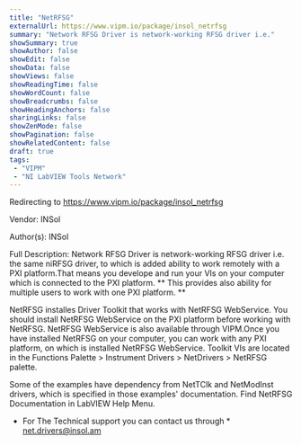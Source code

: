 ```yaml
---
title: "NetRFSG"
externalUrl: https://www.vipm.io/package/insol_netrfsg
summary: "Network RFSG Driver is network-working RFSG driver i.e."
showSummary: true
showAuthor: false
showEdit: false
showData: false
showViews: false
showReadingTime: false
showWordCount: false
showBreadcrumbs: false
showHeadingAnchors: false
sharingLinks: false
showZenMode: false
showPagination: false
showRelatedContent: false
draft: true
tags:
 - "VIPM"
 - "NI LabVIEW Tools Network"
---
```


Redirecting to https://www.vipm.io/package/insol_netrfsg

Vendor: INSol

Author(s): INSol
 
Full Description:
Network RFSG Driver is network-working RFSG driver i.e. the same niRFSG driver, to which is added ability to work remotely with a PXI platform.That means you develope and run your VIs on your computer which is connected to the PXI platform. ** This provides also ability for multiple users to work with one PXI platform. **

NetRFSG installes Driver Toolkit that works with NetRFSG WebService. You should install NetRFSG WebService on the PXI platform before working with NetRFSG. NetRFSG WebService is also available through VIPM.Once you have installed NetRFSG on your computer, you can work with any PXI platform, on which is installed NetRFSG WebService.
Toolkit VIs are located in the Functions Palette > Instrument Drivers > NetDrivers > NetRFSG palette.

Some of the examples have dependency from NetTClk and NetModInst drivers, which is specified in those examples' documentation.
Find NetRFSG Documentation in LabVIEW Help Menu.

* For The Technical support you can contact us through * <u> net.drivers@insol.am </u>